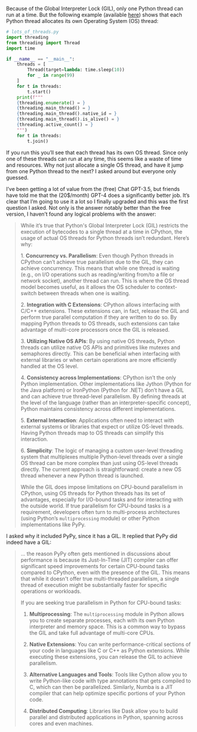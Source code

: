 Because of the Global Interpreter Lock (GIL), only one Python thread can run at a time. But the following example (available [here](https://github.com/BruceEckel/python-experiments/tree/main/threading)) shows that each Python thread allocates its own Operating System (OS) thread:

```python
# lots_of_threads.py
import threading
from threading import Thread
import time

if __name__ == "__main__":
    threads = [
        Thread(target=lambda: time.sleep(10))
        for _ in range(99)
    ]
    for t in threads:
        t.start()
    print(f"""
    {threading.enumerate() = }
    {threading.main_thread() = }
    {threading.main_thread().native_id = }
    {threading.main_thread().is_alive() = }
    {threading.active_count() = }
    """)
    for t in threads:
        t.join()
```

If you run this you’ll see that each thread has its own OS thread. Since only one of these threads can run at any time, this seems like a waste of time and resources. Why not just allocate a single OS thread, and have it jump from one Python thread to the next? I asked around but everyone only guessed.

I’ve been getting a lot of value from the (free) Chat GPT-3.5, but friends have told me that the (20$/month) GPT-4 does a significantly better job. It’s clear that I’m going to use it a lot so I finally upgraded and this was the first question I asked. Not only is the answer notably better than the free version, I haven’t found any logical problems with the answer:

> While it’s true that Python's Global Interpreter Lock (GIL) restricts the execution of bytecodes to a single thread at a time in CPython, the usage of actual OS threads for Python threads isn’t redundant. Here’s why:
>
> 1\. **Concurrency vs. Parallelism**: Even though Python threads in CPython can’t achieve true parallelism due to the GIL, they can achieve concurrency. This means that while one thread is waiting (e.g., on I/O operations such as reading/writing from/to a file or network socket), another thread can run. This is where the OS thread model becomes useful, as it allows the OS scheduler to context-switch between threads when one is waiting.
>
> 2\. **Integration with C Extensions**: CPython allows interfacing with C/C++ extensions. These extensions can, in fact, release the GIL and perform true parallel computation if they are written to do so. By mapping Python threads to OS threads, such extensions can take advantage of multi-core processors once the GIL is released.
>
> 3\. **Utilizing Native OS APIs**: By using native OS threads, Python threads can utilize native OS APIs and primitives like mutexes and semaphores directly. This can be beneficial when interfacing with external libraries or when certain operations are more efficiently handled at the OS level.
>
> 4\. **Consistency across Implementations**: CPython isn’t the only Python implementation. Other implementations like Jython (Python for the Java platform) or IronPython (Python for .NET) don’t have a GIL and can achieve true thread-level parallelism. By defining threads at the level of the language (rather than an interpreter-specific concept), Python maintains consistency across different implementations.
>
> 5\. **External Interaction**: Applications often need to interact with external systems or libraries that expect or utilize OS-level threads. Having Python threads map to OS threads can simplify this interaction.
>
> 6\. **Simplicity**: The logic of managing a custom user-level threading system that multiplexes multiple Python-level threads over a single OS thread can be more complex than just using OS-level threads directly. The current approach is straightforward: create a new OS thread whenever a new Python thread is launched.
>
> While the GIL does impose limitations on CPU-bound parallelism in CPython, using OS threads for Python threads has its set of advantages, especially for I/O-bound tasks and for interacting with the outside world. If true parallelism for CPU-bound tasks is a requirement, developers often turn to multi-process architectures (using Python’s `multiprocessing` module) or other Python implementations like PyPy.

I asked why it included PyPy, since it has a GIL. It replied that PyPy did indeed have a GIL:

> … the reason PyPy often gets mentioned in discussions about performance is because its Just-In-Time (JIT) compiler can offer significant speed improvements for certain CPU-bound tasks compared to CPython, even with the presence of the GIL. This means that while it doesn't offer true multi-threaded parallelism, a single thread of execution might be substantially faster for specific operations or workloads.
>
> If you are seeking true parallelism in Python for CPU-bound tasks:
>
> 1. **Multiprocessing**: The `multiprocessing` module in Python allows you to create separate processes, each with its own Python interpreter and memory space. This is a common way to bypass the GIL and take full advantage of multi-core CPUs.
>
> 2. **Native Extensions**: You can write performance-critical sections of your code in languages like C or C++ as Python extensions. While executing these extensions, you can release the GIL to achieve parallelism.
>
> 3. **Alternative Languages and Tools**: Tools like Cython allow you to write Python-like code with type annotations that gets compiled to C, which can then be parallelized. Similarly, Numba is a JIT compiler that can help optimize specific portions of your Python code.
>
> 4. **Distributed Computing**: Libraries like Dask allow you to build parallel and distributed applications in Python, spanning across cores and even machines.
